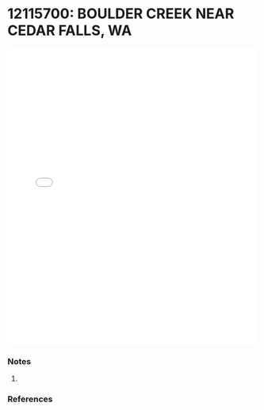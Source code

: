 # 12115700: BOULDER CREEK NEAR CEDAR FALLS, WA

<iframe src="/_static/stations/12115700_fdc.html" width="100%" height="600" frameborder="0"></iframe>

### Notes
1. 

### References

